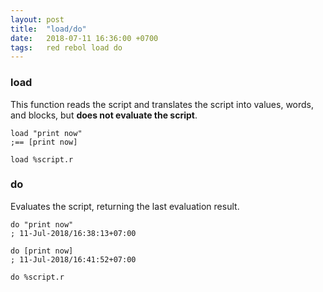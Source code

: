 ```yaml
---
layout: post
title:  "load/do"
date:   2018-07-11 16:36:00 +0700
tags:   red rebol load do
---
```


### load
This function reads the script and translates the script into values, words, and blocks, but **does not evaluate the script**.
```red
load "print now"
;== [print now]

load %script.r
```

### do
Evaluates the script, returning the last evaluation result. 
```red
do "print now"
; 11-Jul-2018/16:38:13+07:00

do [print now]
; 11-Jul-2018/16:41:52+07:00

do %script.r
```
